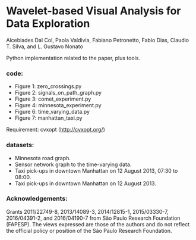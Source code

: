 # Wavelet-based Visual Analysis for Data Exploration

Alcebiades Dal Col, Paola Valdivia, Fabiano Petronetto, Fabio Dias, Claudio T. Silva, and L. Gustavo Nonato

Python implementation related to the paper, plus tools. 

### code:
- Figure 1: zero_crossings.py
- Figure 2: signals_on_path_graph.py
- Figure 3: comet_experiment.py
- Figure 4: minnesota_experiment.py
- Figure 6: time_varying_data.py
- Figure 7: manhattan_taxi.py

Requirement: cvxopt (http://cvxopt.org/)

### datasets:
- Minnesota road graph.
- Sensor network graph to the time-varying data.
- Taxi pick-ups in downtown Manhattan on 12 August 2013, 07:30 to 08:00.
- Taxi pick-ups in downtown Manhattan on 12 August 2013.

### Acknowledgements:

Grants 2011/22749-8, 2013/14089-3, 2014/12815-1, 2015/03330-7, 2016/04391-2, and 2016/04190-7  from São Paulo Research Foundation (FAPESP). The views expressed are those of the authors and do not reflect the official policy or position of the São Paulo Research Foundation.
